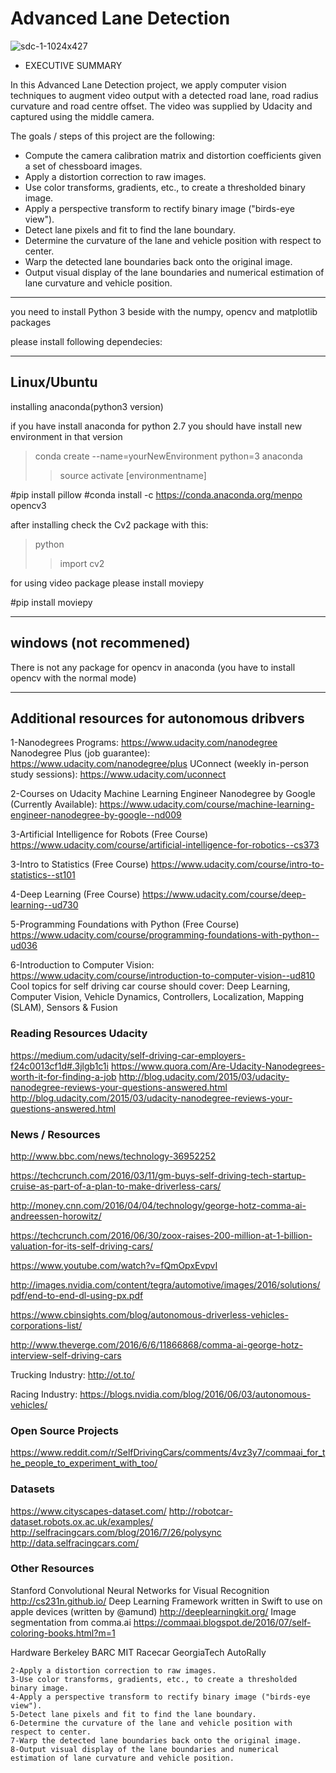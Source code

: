 Advanced Lane Detection
===

![sdc-1-1024x427](https://user-images.githubusercontent.com/25509152/33837471-770be3a2-de9d-11e7-97cc-50c6224bfcc3.png)

- EXECUTIVE SUMMARY

In this Advanced Lane Detection project, we apply computer vision techniques to augment video output with a detected road lane, road radius curvature and road centre offset. The video was supplied by Udacity and captured using the middle camera.

The goals / steps of this project are the following:

- Compute the camera calibration matrix and distortion coefficients given a set of chessboard images.
- Apply a distortion correction to raw images.
- Use color transforms, gradients, etc., to create a thresholded binary image.
- Apply a perspective transform to rectify binary image ("birds-eye view").
- Detect lane pixels and fit to find the lane boundary.
- Determine the curvature of the lane and vehicle position with respect to center.
- Warp the detected lane boundaries back onto the original image.
- Output visual display of the lane boundaries and numerical estimation of lane curvature and vehicle position.



------------------------------------------------
you need to install  Python 3 beside with the numpy, opencv and matplotlib  packages

please install following dependecies:

------------------------------------------------------------
## Linux/Ubuntu

installing anaconda(python3 version)

if you have install anaconda for python 2.7 you should have install new environment in that version

> conda create --name=yourNewEnvironment python=3 anaconda
>> source activate [environmentname]


#pip install pillow
#conda install -c https://conda.anaconda.org/menpo opencv3

after installing check the Cv2 package with this:

>python
>> import cv2

for using  video package please install moviepy

#pip install moviepy



---------------------------------------------------------------------------------------------------------------------
## windows (not recommened)

There is not any package for opencv in anaconda (you have to install opencv with the normal mode)


--------------------------------------------------------------------------------------------------------------------

## Additional resources for autonomous dribvers


1-Nanodegrees Programs: https://www.udacity.com/nanodegree
Nanodegree Plus (job guarantee): https://www.udacity.com/nanodegree/plus 
UConnect (weekly in-person study sessions):  https://www.udacity.com/uconnect 

2-Courses on Udacity Machine Learning Engineer Nanodegree by Google (Currently Available): https://www.udacity.com/course/machine-learning-engineer-nanodegree-by-google--nd009

3-Artificial Intelligence for Robots (Free Course) https://www.udacity.com/course/artificial-intelligence-for-robotics--cs373

3-Intro to Statistics (Free Course) https://www.udacity.com/course/intro-to-statistics--st101

4-Deep Learning (Free Course) https://www.udacity.com/course/deep-learning--ud730

5-Programming Foundations with Python (Free Course) https://www.udacity.com/course/programming-foundations-with-python--ud036 

6-Introduction to Computer Vision: https://www.udacity.com/course/introduction-to-computer-vision--ud810
Cool topics for self driving car course should cover: 
Deep Learning, Computer Vision, Vehicle Dynamics, Controllers, Localization, Mapping (SLAM), Sensors & Fusion

### Reading Resources Udacity
https://medium.com/udacity/self-driving-car-employers-f24c0013cf1d#.3jlgb1c1i 
https://www.quora.com/Are-Udacity-Nanodegrees-worth-it-for-finding-a-job
http://blog.udacity.com/2015/03/udacity-nanodegree-reviews-your-questions-answered.html
http://blog.udacity.com/2015/03/udacity-nanodegree-reviews-your-questions-answered.html

### News / Resources
http://www.bbc.com/news/technology-36952252

https://techcrunch.com/2016/03/11/gm-buys-self-driving-tech-startup-cruise-as-part-of-a-plan-to-make-driverless-cars/

http://money.cnn.com/2016/04/04/technology/george-hotz-comma-ai-andreessen-horowitz/

https://techcrunch.com/2016/06/30/zoox-raises-200-million-at-1-billion-valuation-for-its-self-driving-cars/

https://www.youtube.com/watch?v=fQmOpxEvpvI

http://images.nvidia.com/content/tegra/automotive/images/2016/solutions/pdf/end-to-end-dl-using-px.pdf

https://www.cbinsights.com/blog/autonomous-driverless-vehicles-corporations-list/ 

http://www.theverge.com/2016/6/6/11866868/comma-ai-george-hotz-interview-self-driving-cars

Trucking Industry: http://ot.to/

Racing Industry: https://blogs.nvidia.com/blog/2016/06/03/autonomous-vehicles/

### Open Source Projects

https://www.reddit.com/r/SelfDrivingCars/comments/4vz3y7/commaai_for_the_people_to_experiment_with_too/

### Datasets
https://www.cityscapes-dataset.com/
http://robotcar-dataset.robots.ox.ac.uk/examples/ 
http://selfracingcars.com/blog/2016/7/26/polysync
http://data.selfracingcars.com/

### Other Resources
Stanford Convolutional Neural Networks for Visual Recognition http://cs231n.github.io/
Deep Learning Framework written in Swift to use on apple devices (written by @amund) http://deeplearningkit.org/
Image segmentation from comma.ai https://commaai.blogspot.de/2016/07/self-coloring-books.html?m=1

Hardware
Berkeley BARC
MIT Racecar
GeorgiaTech AutoRally



    2-Apply a distortion correction to raw images.
    3-Use color transforms, gradients, etc., to create a thresholded binary image.
    4-Apply a perspective transform to rectify binary image ("birds-eye view").
    5-Detect lane pixels and fit to find the lane boundary.
    6-Determine the curvature of the lane and vehicle position with respect to center.
    7-Warp the detected lane boundaries back onto the original image.
    8-Output visual display of the lane boundaries and numerical estimation of lane curvature and vehicle position.



